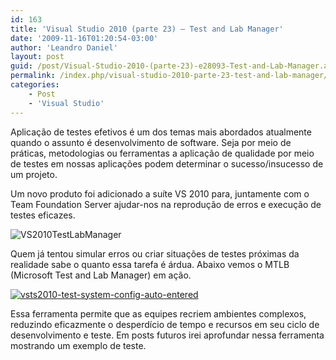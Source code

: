 ```yaml
---
id: 163
title: 'Visual Studio 2010 (parte 23) – Test and Lab Manager'
date: '2009-11-16T01:20:54-03:00'
author: 'Leandro Daniel'
layout: post
guid: /post/Visual-Studio-2010-(parte-23)-e28093-Test-and-Lab-Manager.aspx
permalink: /index.php/visual-studio-2010-parte-23-test-and-lab-manager/
categories:
    - Post
    - 'Visual Studio'
---
```


Aplicação de testes efetivos é um dos temas mais abordados atualmente quando o assunto é desenvolvimento de software. Seja por meio de práticas, metodologias ou ferramentas a aplicação de qualidade por meio de testes em nossas aplicações podem determinar o sucesso/insucesso de um projeto.

Um novo produto foi adicionado a suíte VS 2010 para, juntamente com o Team Foundation Server ajudar-nos na reprodução de erros e execução de testes eficazes.

![VS2010TestLabManager](http://leandrodaniel.com/pics/WindowsLiveWriter/VisualStudio2010parte23TestandLabManager/0F40A2BD/VS2010TestLabManager.gif "VS2010TestLabManager")

Quem já tentou simular erros ou criar situações de testes próximas da realidade sabe o quanto essa tarefa é árdua. Abaixo vemos o MTLB (Microsoft Test and Lab Manager) em ação.

[![vsts2010-test-system-config-auto-entered](http://leandrodaniel.com/pics/WindowsLiveWriter/VisualStudio2010parte23TestandLabManager/59B7BACA/vsts2010testsystemconfigautoentered_thumb.png "vsts2010-test-system-config-auto-entered")](http://leandrodaniel.com/pics/WindowsLiveWriter/VisualStudio2010parte23TestandLabManager/35A28608/vsts2010testsystemconfigautoentered.png)

Essa ferramenta permite que as equipes recriem ambientes complexos, reduzindo eficazmente o desperdício de tempo e recursos em seu ciclo de desenvolvimento e teste. Em posts futuros irei aprofundar nessa ferramenta mostrando um exemplo de teste.